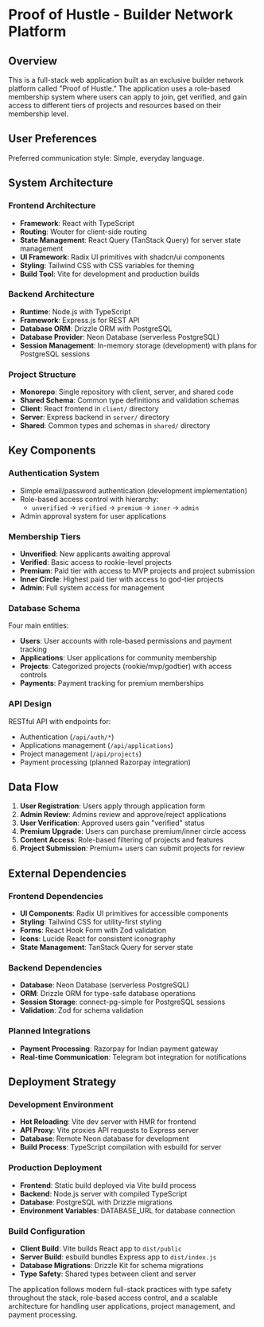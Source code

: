 # Proof of Hustle - Builder Network Platform

## Overview

This is a full-stack web application built as an exclusive builder network platform called "Proof of Hustle." The application uses a role-based membership system where users can apply to join, get verified, and gain access to different tiers of projects and resources based on their membership level.

## User Preferences

Preferred communication style: Simple, everyday language.

## System Architecture

### Frontend Architecture
- **Framework**: React with TypeScript
- **Routing**: Wouter for client-side routing
- **State Management**: React Query (TanStack Query) for server state management
- **UI Framework**: Radix UI primitives with shadcn/ui components
- **Styling**: Tailwind CSS with CSS variables for theming
- **Build Tool**: Vite for development and production builds

### Backend Architecture
- **Runtime**: Node.js with TypeScript
- **Framework**: Express.js for REST API
- **Database ORM**: Drizzle ORM with PostgreSQL
- **Database Provider**: Neon Database (serverless PostgreSQL)
- **Session Management**: In-memory storage (development) with plans for PostgreSQL sessions

### Project Structure
- **Monorepo**: Single repository with client, server, and shared code
- **Shared Schema**: Common type definitions and validation schemas
- **Client**: React frontend in `client/` directory
- **Server**: Express backend in `server/` directory
- **Shared**: Common types and schemas in `shared/` directory

## Key Components

### Authentication System
- Simple email/password authentication (development implementation)
- Role-based access control with hierarchy:
  - `unverified` → `verified` → `premium` → `inner` → `admin`
- Admin approval system for user applications

### Membership Tiers
- **Unverified**: New applicants awaiting approval
- **Verified**: Basic access to rookie-level projects
- **Premium**: Paid tier with access to MVP projects and project submission
- **Inner Circle**: Highest paid tier with access to god-tier projects
- **Admin**: Full system access for management

### Database Schema
Four main entities:
- **Users**: User accounts with role-based permissions and payment tracking
- **Applications**: User applications for community membership
- **Projects**: Categorized projects (rookie/mvp/godtier) with access controls
- **Payments**: Payment tracking for premium memberships

### API Design
RESTful API with endpoints for:
- Authentication (`/api/auth/*`)
- Applications management (`/api/applications`)
- Project management (`/api/projects`)
- Payment processing (planned Razorpay integration)

## Data Flow

1. **User Registration**: Users apply through application form
2. **Admin Review**: Admins review and approve/reject applications
3. **User Verification**: Approved users gain "verified" status
4. **Premium Upgrade**: Users can purchase premium/inner circle access
5. **Content Access**: Role-based filtering of projects and features
6. **Project Submission**: Premium+ users can submit projects for review

## External Dependencies

### Frontend Dependencies
- **UI Components**: Radix UI primitives for accessible components
- **Styling**: Tailwind CSS for utility-first styling
- **Forms**: React Hook Form with Zod validation
- **Icons**: Lucide React for consistent iconography
- **State Management**: TanStack Query for server state

### Backend Dependencies
- **Database**: Neon Database (serverless PostgreSQL)
- **ORM**: Drizzle ORM for type-safe database operations
- **Session Storage**: connect-pg-simple for PostgreSQL sessions
- **Validation**: Zod for schema validation

### Planned Integrations
- **Payment Processing**: Razorpay for Indian payment gateway
- **Real-time Communication**: Telegram bot integration for notifications

## Deployment Strategy

### Development Environment
- **Hot Reloading**: Vite dev server with HMR for frontend
- **API Proxy**: Vite proxies API requests to Express server
- **Database**: Remote Neon database for development
- **Build Process**: TypeScript compilation with esbuild for server

### Production Deployment
- **Frontend**: Static build deployed via Vite build process
- **Backend**: Node.js server with compiled TypeScript
- **Database**: PostgreSQL with Drizzle migrations
- **Environment Variables**: DATABASE_URL for database connection

### Build Configuration
- **Client Build**: Vite builds React app to `dist/public`
- **Server Build**: esbuild bundles Express app to `dist/index.js`
- **Database Migrations**: Drizzle Kit for schema migrations
- **Type Safety**: Shared types between client and server

The application follows modern full-stack practices with type safety throughout the stack, role-based access control, and a scalable architecture for handling user applications, project management, and payment processing.